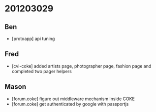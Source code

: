 # 201203029

## Ben
- [protoapp] api tuning



## Fred
- [cvl-coke] added artists page, photographer page, fashion page and completed two pager helpers



## Mason
- [forum.coke] figure out middleware mechanism inside COKE
- [forum.coke] get authenticated by google with passportjs

